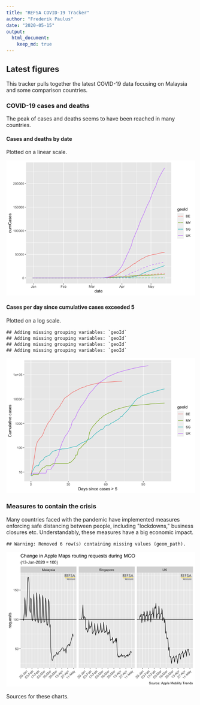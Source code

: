 ```yaml
---
title: "REFSA COVID-19 Tracker"
author: "Frederik Paulus"
date: "2020-05-15"
output: 
  html_document: 
    keep_md: true
---
```




## Latest figures

This tracker pulls together the latest COVID-19 data focusing on Malaysia and some comparison countries.

### COVID-19 cases and deaths

The peak of cases and deaths seems to have been reached in many countries. 

#### Cases and deaths by date

Plotted on a linear scale.

![](REFSA-COVID-19-Tracker_files/figure-html/covid-19-linear-1.png)<!-- -->

#### Cases per day since cumulative cases exceeded 5

Plotted on a log scale.


```
## Adding missing grouping variables: `geoId`
## Adding missing grouping variables: `geoId`
## Adding missing grouping variables: `geoId`
## Adding missing grouping variables: `geoId`
```

![](REFSA-COVID-19-Tracker_files/figure-html/covid-19-log-1.png)<!-- -->


### Measures to contain the crisis

Many countries faced with the pandemic have implemented measures enforcing safe distancing between people, including "lockdowns," business closures etc. Understandably, these measures have a big economic impact. 


```
## Warning: Removed 6 row(s) containing missing values (geom_path).
```

![](REFSA-COVID-19-Tracker_files/figure-html/mco-1.png)<!-- -->

Sources for these charts. 


